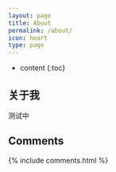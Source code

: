 ```yaml
---
layout: page
title: About
permalink: /about/
icon: heart
type: page
---
```


* content
{:toc}

## 关于我

测试中

## Comments

{% include comments.html %}
